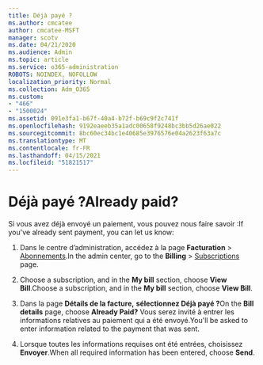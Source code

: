 ```yaml
---
title: Déjà payé ?
ms.author: cmcatee
author: cmcatee-MSFT
manager: scotv
ms.date: 04/21/2020
ms.audience: Admin
ms.topic: article
ms.service: o365-administration
ROBOTS: NOINDEX, NOFOLLOW
localization_priority: Normal
ms.collection: Adm_O365
ms.custom:
- "466"
- "1500024"
ms.assetid: 091e3fa1-b67f-40a4-b72f-b69c9f2c741f
ms.openlocfilehash: 9192eaeeb35a1adc00658f9248bc3bb5d26ae022
ms.sourcegitcommit: 8bc60ec34bc1e40685e3976576e04a2623f63a7c
ms.translationtype: MT
ms.contentlocale: fr-FR
ms.lasthandoff: 04/15/2021
ms.locfileid: "51821517"
---
```

# <a name="already-paid"></a><span data-ttu-id="9eb9d-102">Déjà payé ?</span><span class="sxs-lookup"><span data-stu-id="9eb9d-102">Already paid?</span></span>

<span data-ttu-id="9eb9d-103">Si vous avez déjà envoyé un paiement, vous pouvez nous faire savoir :</span><span class="sxs-lookup"><span data-stu-id="9eb9d-103">If you've already sent payment, you can let us know:</span></span>
  
1. <span data-ttu-id="9eb9d-104">Dans le centre d’administration, accédez à la page **Facturation** \> [Abonnements](https://go.microsoft.com/fwlink/p/?linkid=842054).</span><span class="sxs-lookup"><span data-stu-id="9eb9d-104">In the admin center, go to the **Billing** \> [Subscriptions](https://go.microsoft.com/fwlink/p/?linkid=842054) page.</span></span>

2. <span data-ttu-id="9eb9d-105">Choose a subscription, and in the **My bill** section, choose **View Bill**.</span><span class="sxs-lookup"><span data-stu-id="9eb9d-105">Choose a subscription, and in the **My bill** section, choose **View Bill**.</span></span>

3. <span data-ttu-id="9eb9d-106">Dans la page **Détails de la facture,** **sélectionnez Déjà payé ?**</span><span class="sxs-lookup"><span data-stu-id="9eb9d-106">On the **Bill details** page, choose **Already Paid?**</span></span> <span data-ttu-id="9eb9d-107">Vous serez invité à entrer les informations relatives au paiement qui a été envoyé.</span><span class="sxs-lookup"><span data-stu-id="9eb9d-107">You'll be asked to enter information related to the payment that was sent.</span></span>

4. <span data-ttu-id="9eb9d-108">Lorsque toutes les informations requises ont été entrées, choisissez **Envoyer**.</span><span class="sxs-lookup"><span data-stu-id="9eb9d-108">When all required information has been entered, choose **Send**.</span></span>
